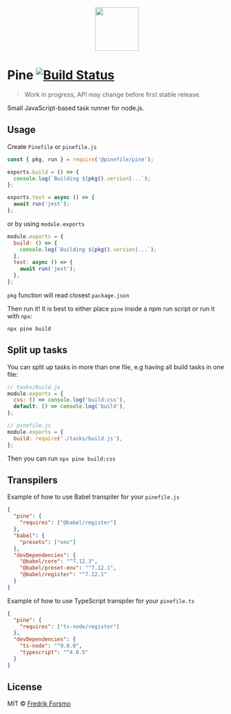 <div align="center">
  <a href="https://github.com/pinefile/pine">
    <img src="https://avatars.githubusercontent.com/u/70938295?s=200&v=4" width="100px" height="100px" />
  </a>
</div>

# Pine [![Build Status](https://github.com/pinefile/pine/workflows/build/badge.svg)](https://github.com/pinefile/pine/actions)

> Work in progress, API may change before first stable release.

Small JavaScript-based task runner for node.js.

## Usage

Create `Pinefile` or `pinefile.js`

```js
const { pkg, run } = require('@pinefile/pine');

exports.build = () => {
  console.log(`Building ${pkg().version}...`);
};

exports.test = async () => {
  await run('jest');
};
```

or by using `module.exports`

```js
module.exports = {
  build: () => {
    console.log(`Building ${pkg().version}...`);
  },
  test: async () => {
    await run('jest');
  },
};
```

`pkg` function will read closest `package.json`

Then run it! It is best to either place `pine` inside a npm run script or run it with `npx`:

```
npx pine build
```

## Split up tasks

You can split up tasks in more than one file, e.g having all build tasks in one file:

```js
// tasks/build.js
module.exports = {
  css: () => console.log('build:css'),
  default: () => console.log('build'),
};

// pinefile.js
module.exports = {
  build: require('./tasks/build.js'),
};
```

Then you can run `npx pine build:css`

## Transpilers

Example of how to use Babel transpiler for your `pinefile.js`

```json
{
  "pine": {
    "requires": ["@babel/register"]
  },
  "babel": {
    "presets": ["env"]
  },
  "devDependencies": {
    "@babel/core": "^7.12.3",
    "@babel/preset-env": "^7.12.1",
    "@babel/register": "^7.12.1"
  }
}
```

Example of how to use TypeScript transpiler for your `pinefile.ts`

```json
{
  "pine": {
    "requires": ["ts-node/register"]
  },
  "devDependencies": {
    "ts-node": "^9.0.0",
    "typescript": "^4.0.5"
  }
}
```

## License

MIT © [Fredrik Forsmo](https://github.com/frozzare)

